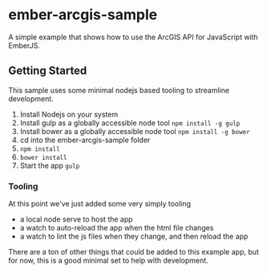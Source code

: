 ember-arcgis-sample
=================
A simple example that shows how to use the ArcGIS API for JavaScript with EmberJS.

## Getting Started
This sample uses some minimal nodejs based tooling to streamline development. 

1. Install Nodejs on your system
1. Install gulp as a globally accessible node tool `npm install -g gulp`
1. Install bower as a globally accessible node tool `npm install -g bower`
1. cd into the ember-arcgis-sample folder
1. `npm install`
1. `bower install`
1. Start the app `gulp`

### Tooling
At this point we've just added some very simply tooling 
- a local node serve to host the app
- a watch to auto-reload the app when the html file changes
- a watch to lint the js files when they change, and then reload the app

There are a ton of other things that could be added to this example app, but for now, this is a good minimal set to help with development.




